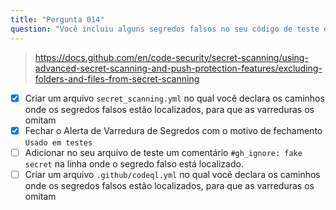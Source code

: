 ```yaml
---
title: "Pergunta 014"
question: "Você incluiu alguns segredos falsos no seu código de teste e eles foram detectados pela varredura de segredos do GitHub. O que você pode fazer para informar ao GitHub que esses são segredos falsos usados em testes e podem ser ignorados pela varredura de segredos? (Escolha duas opções.)"
---
```



> https://docs.github.com/en/code-security/secret-scanning/using-advanced-secret-scanning-and-push-protection-features/excluding-folders-and-files-from-secret-scanning
- [x] Criar um arquivo `secret_scanning.yml` no qual você declara os caminhos onde os segredos falsos estão localizados, para que as varreduras os omitam
- [x] Fechar o Alerta de Varredura de Segredos com o motivo de fechamento `Usado em testes`
- [ ] Adicionar no seu arquivo de teste um comentário `#gh_ignore: fake secret` na linha onde o segredo falso está localizado.
- [ ] Criar um arquivo `.github/codeql.yml` no qual você declara os caminhos onde os segredos falsos estão localizados, para que as varreduras os omitam
